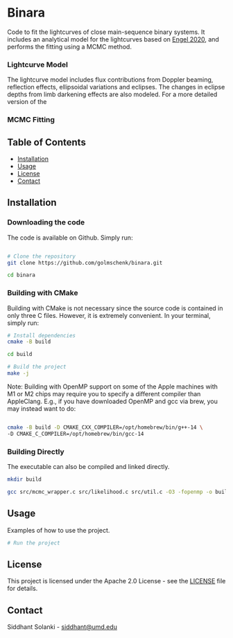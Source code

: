 # Binara

Code to fit the lightcurves of close main-sequence binary systems. It includes an analytical model for the lightcurves based on [Engel 2020](https://academic.oup.com/mnras/article/497/4/4884/5881975), and performs the fitting using a MCMC method.

### Lightcurve Model
The lightcurve model includes flux contributions from Doppler beaming, reflection effects, ellipsoidal variations and eclipses. The changes in eclipse depths from limb darkening effects are also modeled. For a more detailed version of the 

### MCMC Fitting


## Table of Contents

- [Installation](#installation)
- [Usage](#usage)
- [License](#license)
- [Contact](#contact)

## Installation

### Downloading the code
The code is available on Github. Simply run:

```bash

# Clone the repository
git clone https://github.com/golmschenk/binara.git

cd binara
```

### Building with CMake
Building with CMake is not necessary since the source code is contained in only three C files. However, it is extremely convenient. In your terminal, simply run:

```bash
# Install dependencies
cmake -B build

cd build

# Build the project
make -j
```

Note: Building with OpenMP support on some of the Apple machines with M1 or M2 chips may require you to specify a different compiler than AppleClang. E.g., if you have downloaded OpenMP and gcc via brew, you may instead want to do:

```bash

cmake -B build -D CMAKE_CXX_COMPILER=/opt/homebrew/bin/g++-14 \
-D CMAKE_C_COMPILER=/opt/homebrew/bin/gcc-14
```

### Building Directly
The executable can also be compiled and linked directly. 

```bash
mkdir build

gcc src/mcmc_wrapper.c src/likelihood.c src/util.c -O3 -fopenmp -o build/binara
```

## Usage

Examples of how to use the project.

```bash
# Run the project

```

## License

This project is licensed under the Apache 2.0 License - see the [LICENSE](LICENSE) file for details.

## Contact

Siddhant Solanki - [siddhant@umd.edu](mailto:siddhant@umd.edu)